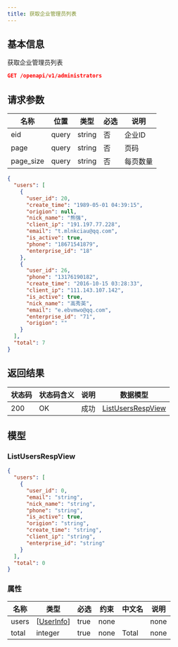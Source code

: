 ```yaml
---
title: 获取企业管理员列表
---
```


## 基本信息

获取企业管理员列表

```json title="请求路径"
GET /openapi/v1/administrators
```


## 请求参数

|名称|位置|类型|必选|说明|
|---|---|---|---|---|
|eid|query|string| 否 |企业ID|
|page|query|string| 否 |页码|
|page_size|query|string| 否 |每页数量|


```json title="返回成功示例"
{
  "users": [
    {
      "user_id": 20,
      "create_time": "1989-05-01 04:39:15",
      "origion": null,
      "nick_name": "熊强",
      "client_ip": "191.197.77.228",
      "email": "t.mlnkciau@qq.com",
      "is_active": true,
      "phone": "18671541879",
      "enterprise_id": "18"
    },
    {
      "user_id": 26,
      "phone": "13176190182",
      "create_time": "2016-10-15 03:28:33",
      "client_ip": "111.143.107.142",
      "is_active": true,
      "nick_name": "高秀英",
      "email": "e.ebvmwo@qq.com",
      "enterprise_id": "71",
      "origion": ""
    }
  ],
  "total": 7
}
```

## 返回结果

|状态码|状态码含义|说明|数据模型|
|---|---|---|---|
|200|OK|成功|[ListUsersRespView](#listusersrespview)|

## 模型

### ListUsersRespView

```json
{
  "users": [
    {
      "user_id": 0,
      "email": "string",
      "nick_name": "string",
      "phone": "string",
      "is_active": true,
      "origion": "string",
      "create_time": "string",
      "client_ip": "string",
      "enterprise_id": "string"
    }
  ],
  "total": 0
}

```

### 属性

|名称|类型|必选|约束|中文名|说明|
|---|---|---|---|---|---|
|users|[[UserInfo](api/user/getUserInfo#userinfo)]|true|none||none|
|total|integer|true|none|Total|none|